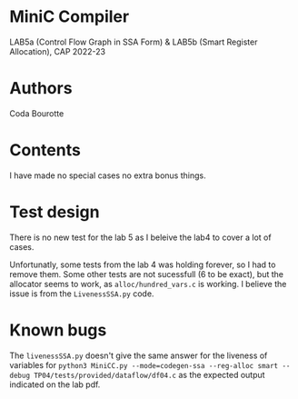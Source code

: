 # MiniC Compiler 
LAB5a (Control Flow Graph in SSA Form) & LAB5b (Smart Register Allocation), CAP 2022-23

# Authors

Coda Bourotte

# Contents

I have made no special cases no extra bonus things. 

# Test design 

There is no new test for the lab 5 as I beleive the lab4 to cover a lot of cases.

Unfortunatly, some tests from the lab 4 was holding forever, so I had to remove them. Some other tests are not sucessfull (6 to be exact), but the allocator seems to work, as `alloc/hundred_vars.c` is working. I believe the issue is from the `LivenessSSA.py` code.

# Known bugs

The `livenessSSA.py` doesn't give the same answer for the liveness of variables for `python3 MiniCC.py --mode=codegen-ssa --reg-alloc smart --debug TP04/tests/provided/dataflow/df04.c` as the expected output indicated on the lab pdf.